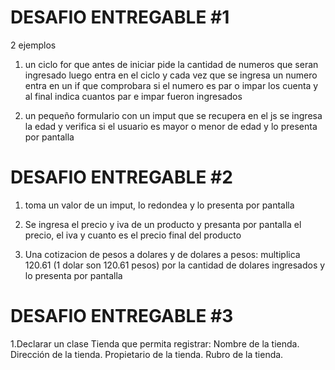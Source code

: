 # DESAFIO ENTREGABLE #1

2 ejemplos 

1. un ciclo for que antes de iniciar pide la cantidad de numeros que
seran ingresado luego entra en el ciclo y cada vez que se ingresa un numero
entra en un if que comprobara si el numero es par o impar los cuenta y al final
indica cuantos par e impar fueron ingresados

2. un pequeño formulario con un imput que se recupera en el js 
se ingresa la edad y verifica si el usuario es mayor o menor de edad y lo
presenta por pantalla

# DESAFIO ENTREGABLE #2

1. toma un valor de un imput, lo redondea y lo presenta por pantalla

2. Se ingresa el precio y iva de un producto y presanta por pantalla el precio, el iva y cuanto es el precio final del producto

3. Una cotizacion de pesos a dolares y de dolares a pesos: multiplica 120.61 (1 dolar son 120.61 pesos) por la cantidad de dolares ingresados y lo presenta por pantalla

# DESAFIO ENTREGABLE #3

1.Declarar un clase Tienda que permita registrar:
Nombre de la tienda.
Dirección de la tienda.
Propietario de la tienda.
Rubro de la tienda.
